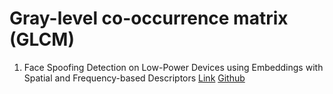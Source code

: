 # Gray-level co-occurrence matrix (GLCM)

1. Face Spoofing Detection on Low-Power Devices
using Embeddings with Spatial and
Frequency-based Descriptors  [Link](https://drive.google.com/file/d/1OnHRqrpZBvQ5o7L_VZAXZ78aozU_SgSW/view?usp=sharing) [Github](https://github.com/rafaelvareto/Spoofing-CIARP19)
